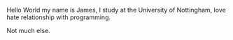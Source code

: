 Hello World my name is James,
I study at the University of Nottingham, love hate relationship with programming.

Not much else.


